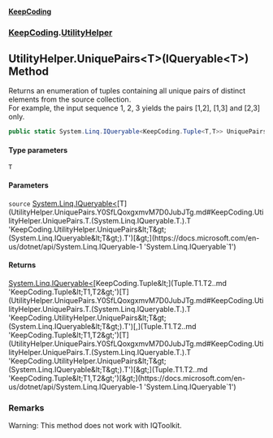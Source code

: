 #### [KeepCoding](index.md 'index')
### [KeepCoding](KeepCoding.md 'KeepCoding').[UtilityHelper](UtilityHelper.md 'KeepCoding.UtilityHelper')
## UtilityHelper.UniquePairs&lt;T&gt;(IQueryable&lt;T&gt;) Method
Returns an enumeration of tuples containing all unique pairs of distinct elements from the source collection.  
For example, the input sequence 1, 2, 3 yields the pairs [1,2], [1,3] and [2,3] only.  
```csharp
public static System.Linq.IQueryable<KeepCoding.Tuple<T,T>> UniquePairs<T>(this System.Linq.IQueryable<T> source);
```
#### Type parameters
<a name='KeepCoding.UtilityHelper.UniquePairs.T.(System.Linq.IQueryable.T.).T'></a>
`T`  
  
#### Parameters
<a name='KeepCoding.UtilityHelper.UniquePairs.T.(System.Linq.IQueryable.T.).source'></a>
`source` [System.Linq.IQueryable&lt;](https://docs.microsoft.com/en-us/dotnet/api/System.Linq.IQueryable-1 'System.Linq.IQueryable`1')[T](UtilityHelper.UniquePairs.Y0SfLQoxgxmvM7D0JubJTg.md#KeepCoding.UtilityHelper.UniquePairs.T.(System.Linq.IQueryable.T.).T 'KeepCoding.UtilityHelper.UniquePairs&lt;T&gt;(System.Linq.IQueryable&lt;T&gt;).T')[&gt;](https://docs.microsoft.com/en-us/dotnet/api/System.Linq.IQueryable-1 'System.Linq.IQueryable`1')  
  
#### Returns
[System.Linq.IQueryable&lt;](https://docs.microsoft.com/en-us/dotnet/api/System.Linq.IQueryable-1 'System.Linq.IQueryable`1')[KeepCoding.Tuple&lt;](Tuple.T1.T2..md 'KeepCoding.Tuple&lt;T1,T2&gt;')[T](UtilityHelper.UniquePairs.Y0SfLQoxgxmvM7D0JubJTg.md#KeepCoding.UtilityHelper.UniquePairs.T.(System.Linq.IQueryable.T.).T 'KeepCoding.UtilityHelper.UniquePairs&lt;T&gt;(System.Linq.IQueryable&lt;T&gt;).T')[,](Tuple.T1.T2..md 'KeepCoding.Tuple&lt;T1,T2&gt;')[T](UtilityHelper.UniquePairs.Y0SfLQoxgxmvM7D0JubJTg.md#KeepCoding.UtilityHelper.UniquePairs.T.(System.Linq.IQueryable.T.).T 'KeepCoding.UtilityHelper.UniquePairs&lt;T&gt;(System.Linq.IQueryable&lt;T&gt;).T')[&gt;](Tuple.T1.T2..md 'KeepCoding.Tuple&lt;T1,T2&gt;')[&gt;](https://docs.microsoft.com/en-us/dotnet/api/System.Linq.IQueryable-1 'System.Linq.IQueryable`1')  
### Remarks
Warning: This method does not work with IQToolkit.
